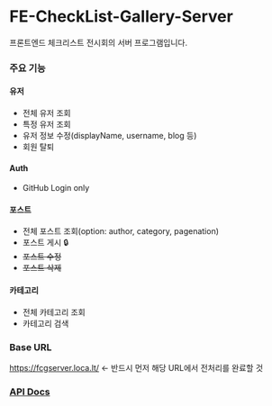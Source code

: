 # FE-CheckList-Gallery-Server
프론트엔드 체크리스트 전시회의 서버 프로그램입니다.

### 주요 기능

#### 유저

- 전체 유저 조회
- 특정 유저 조회
- 유저 정보 수정(displayName, username, blog 등)
- 회원 탈퇴

#### Auth

- GitHub Login only

#### 포스트

- 전체 포스트 조회(option: author, category, pagenation)
- 포스트 게시 🔒
- ~~포스트 수정~~
- ~~포스트 삭제~~

#### 카테고리

- 전체 카테고리 조회
- 카테고리 검색

### Base URL

https://fcgserver.loca.lt/ <- 반드시 먼저 해당 URL에서 전처리를 완료할 것


### [API Docs](https://documenter.getpostman.com/view/20912371/UzBiQ9Nk#d25de983-9794-4814-92f5-9075afdab61c)
